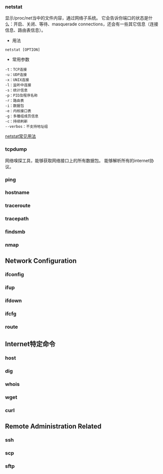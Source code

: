 ### netstat

显示/proc/net当中的文件内容，通过网络子系统。
它会告诉你端口的状态是什么：开启、关闭、等待、masquerade connections，还会有一些其它信息（连接信息、路由表信息）。
* 用法

````
netstat [OPTION]
````

* 常用参数

````
-t：TCP连接
-u：UDP连接
-x：UNIX连接
-l：监听中连接
-s：统计信息
-p：PID及程序名称
-r：路由表
-i：数据包
-e：内核接口表
-g：多播组成员信息
-c：持续刷新
--verbos：不支持地址组
````
[netstat常见用法](commonUse/netstat常见用法)

### tcpdump
网络嗅探工具，能够获取网络接口上的所有数据包。
能够解析所有的internet协议。


### ping


### hostname

###   traceroute

### tracepath

### findsmb
### nmap

## Network Configuration

### ifconfig
### ifup
### ifdown
### ifcfg
### route

## Internet特定命令

### host

### dig
### whois
### wget
### curl

## Remote Administration Related

### ssh
### scp
### sftp